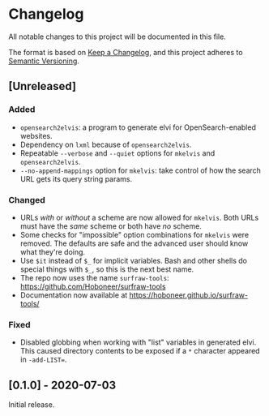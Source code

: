 <!--
SPDX-FileCopyrightText: 2021 Gabriel Lisaca <gabriel.lisaca@gmail.com>

SPDX-License-Identifier: Apache-2.0
-->

# Changelog

All notable changes to this project will be documented in this file.

The format is based on [Keep a Changelog](https://keepachangelog.com/en/1.0.0/),
and this project adheres to [Semantic Versioning](https://semver.org/spec/v2.0.0.html).

## [Unreleased]

### Added
- `opensearch2elvis`: a program to generate elvi for OpenSearch-enabled
  websites.
- Dependency on `lxml` because of `opensearch2elvis`.
- Repeatable `--verbose` and `--quiet` options for `mkelvis` and
  `opensearch2elvis`.
- `--no-append-mappings` option for `mkelvis`: take control of how the search
  URL gets its query string params.

### Changed
- URLs *with* or *without* a scheme are now allowed for `mkelvis`.  Both URLs
  must have the *same* scheme or both have *no* scheme.
- Some checks for "impossible" option combinations for `mkelvis` were removed.
  The defaults are safe and the advanced user should know what they're doing.
- Use `$it` instead of `$_` for implicit variables.  Bash and other shells do
  special things with `$_`, so this is the next best name.
- The repo now uses the name `surfraw-tools`:
  https://github.com/Hoboneer/surfraw-tools
- Documentation now available at https://hoboneer.github.io/surfraw-tools/

### Fixed
- Disabled globbing when working with "list" variables in generated elvi.  This
  caused directory contents to be exposed if a `*` character appeared in
  `-add-LIST=`.

## [0.1.0] - 2020-07-03

Initial release.

